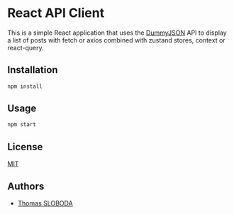 # React API Client

This is a simple React application that uses the [DummyJSON](https://dummyjson.com/) API to display a list of posts with fetch or axios combined with zustand stores, context or react-query.

## Installation

```bash
npm install
```

## Usage

```bash
npm start
```

## License

[MIT](https://choosealicense.com/licenses/mit/)

## Authors

- [Thomas SLOBODA](https://www.github.com/thomassloboda)

